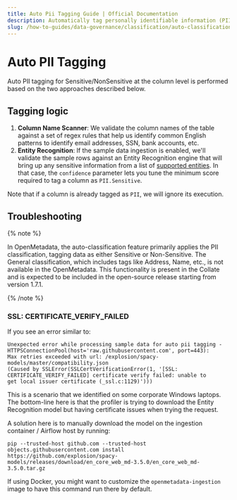 ```yaml
---
title: Auto Pii Tagging Guide | Official Documentation
description: Automatically tag personally identifiable information (PII) in your datasets to support data classification, compliance, and privacy enforcement.
slug: /how-to-guides/data-governance/classification/auto-classification/auto-pii-tagging
---
```


# Auto PII Tagging

Auto PII tagging for Sensitive/NonSensitive at the column level is performed based on the two approaches described below.

## Tagging logic

1. **Column Name Scanner**: We validate the column names of the table against a set of regex rules that help us identify
    common English patterns to identify email addresses, SSN, bank accounts, etc.
2. **Entity Recognition**: If the sample data ingestion is enabled, we'll validate the sample rows against an Entity
    Recognition engine that will bring up any sensitive information from a list of [supported entities](https://microsoft.github.io/presidio/supported_entities/).
    In that case, the `confidence` parameter lets you tune the minimum score required to tag a column as `PII.Sensitive`.

Note that if a column is already tagged as `PII`, we will ignore its execution.

## Troubleshooting

{% note %}

In OpenMetadata, the auto-classification feature primarily applies the PII classification, tagging data as either Sensitive or Non-Sensitive. The General classification, which includes tags like Address, Name, etc., is not available in the OpenMetadata. This functionality is present in the Collate and is expected to be included in the open-source release starting from version 1.7.1.

{% /note %}

### SSL: CERTIFICATE_VERIFY_FAILED

If you see an error similar to:

```
Unexpected error while processing sample data for auto pii tagging - HTTPSConnectionPool(host='raw.githubusercontent.com', port=443):
Max retries exceeded with url: /explosion/spacy-models/master/compatibility.json 
(Caused by SSLError(SSLCertVerificationError(1, '[SSL: CERTIFICATE_VERIFY_FAILED] certificate verify failed: unable to 
get local issuer certificate (_ssl.c:1129)')))
```

This is a scenario that we identified on some corporate Windows laptops. The bottom-line here is that the profiler
is trying to download the Entity Recognition model but having certificate issues when trying the request.

A solution here is to manually download the model on the ingestion container / Airflow host by running:

```
pip --trusted-host github.com --trusted-host objects.githubusercontent.com install https://github.com/explosion/spacy-models/releases/download/en_core_web_md-3.5.0/en_core_web_md-3.5.0.tar.gz
```

If using Docker, you might want to customize the `openmetadata-ingestion` image to have this command run there by default.
